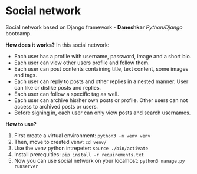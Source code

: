 # Social network

Social network based on Django framework - **Daneshkar** *Python/Django* bootcamp.

**How does it works?**
In this social network:
- Each user has a profile with username, password, image and a short bio.
- Each user can view other users profile and follow them.
- Each user can post contents containing title, text content, some images and tags.
- Each user can reply to posts and other replies in a nested manner. User can like or dislike posts and replies.
- Each user can follow a specific tag as well.
- Each user can archive his/her own posts or profile. Other users can not access to archived posts or users.
- Before signing in, each user can only view posts and search usernames.

**How to use?**
1. First create a virtual environment:
`python3 -m venv venv`
2. Then, move to created venv:
`cd venv/`
3. Use the venv python intrepeter:
`source ./bin/activate`
4. Install prerequities:
`pip install -r requirements.txt`
5. Now you can use social network on your localhost:
`python3 manage.py runserver`
